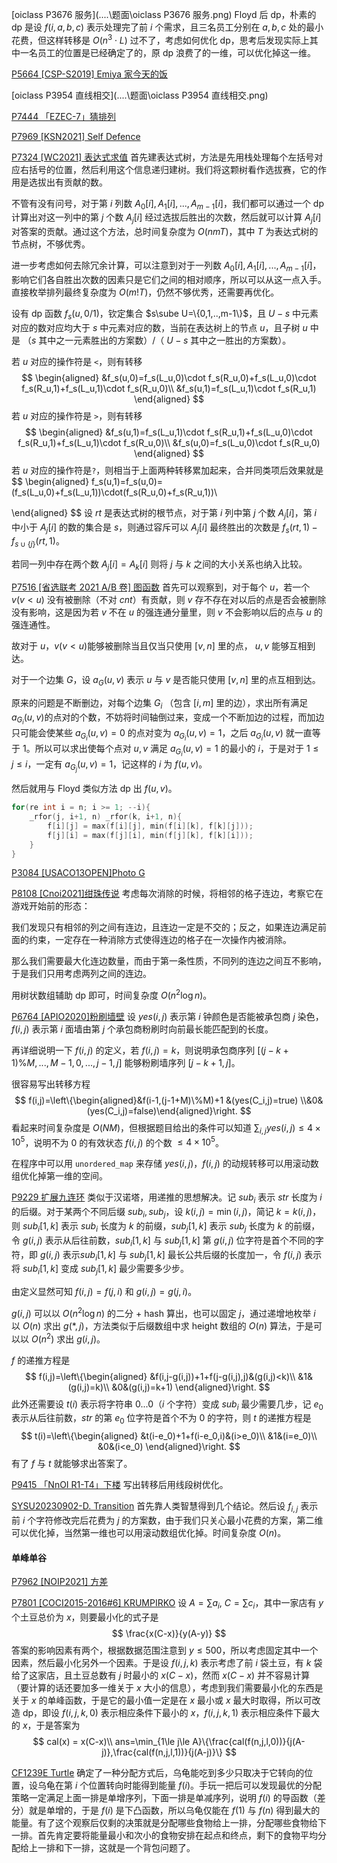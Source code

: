 [oiclass P3676 服务](..\..\题面\oiclass P3676 服务.png) $\text{Floyd}$ 后 $\text{dp}$，朴素的 $\text{dp}$ 是设 $f(i,a,b,c)$ 表示处理完了前 $i$ 个需求，且三名员工分别在 $a,b,c$ 处的最小花费，但这样转移是 $O(n^3\cdot L)$ 过不了，考虑如何优化 $\text{dp}$，思考后发现实际上其中一名员工的位置是已经确定了的，原 $\text{dp}$ 浪费了的一维，可以优化掉这一维。

[P5664 [CSP-S2019] Emiya 家今天的饭](https://www.luogu.com.cn/problem/P5664)

[oiclass P3954 直线相交](..\..\题面\oiclass P3954 直线相交.png) 

[P7444 「EZEC-7」猜排列](https://www.luogu.com.cn/problem/P7444) 

[P7969 [KSN2021] Self Defence](https://www.luogu.com.cn/problem/P7969) 

[P7324 [WC2021] 表达式求值](https://www.luogu.com.cn/problem/P7324) 首先建表达式树，方法是先用栈处理每个左括号对应右括号的位置，然后利用这个信息递归建树。我们将这颗树看作选拔赛，它的作用是选拔出有贡献的数。

不管有没有问号，对于第 $i$ 列数 $A_0[i],A_1[i],...,A_{m-1}[i]$，我们都可以通过一个 $\text{dp}$ 计算出对这一列中的第 $j$ 个数 $A_j[i]$ 经过选拔后胜出的次数，然后就可以计算 $A_j[i]$ 对答案的贡献。通过这个方法，总时间复杂度为 $O(nmT)$，其中 $T$ 为表达式树的节点树，不够优秀。

进一步考虑如何去除冗余计算，可以注意到对于一列数 $A_0[i],A_1[i],...,A_{m-1}[i]$，影响它们各自胜出次数的因素只是它们之间的相对顺序，所以可以从这一点入手。直接枚举排列最终复杂度为 $O(m!T)$，仍然不够优秀，还需要再优化。

设有 $\text{dp}$ 函数 $f_s(u,0/1)$，钦定集合 $s\sube U=\{0,1,..,m-1\}$，且 $U-s$ 中元素对应的数对应均大于 $s$ 中元素对应的数，当前在表达树上的节点 $u$，且子树 $u$ 中是 （$s$ 其中之一元素胜出的方案数）/（ $U-s$ 其中之一胜出的方案数）。

若 $u$ 对应的操作符是 ```<```，则有转移
$$
\begin{aligned}
&f_s(u,0)=f_s(L_u,0)\cdot f_s(R_u,0)+f_s(L_u,0)\cdot f_s(R_u,1)+f_s(L_u,1)\cdot f_s(R_u,0)\\
&f_s(u,1)=f_s(L_u,1)\cdot f_s(R_u,1)
\end{aligned}
$$
若 $u$ 对应的操作符是 ```>```，则有转移
$$
\begin{aligned}
&f_s(u,1)=f_s(L_u,1)\cdot f_s(R_u,1)+f_s(L_u,0)\cdot f_s(R_u,1)+f_s(L_u,1)\cdot f_s(R_u,0)\\
&f_s(u,0)=f_s(L_u,0)\cdot f_s(R_u,0)
\end{aligned}
$$
若 $u$ 对应的操作符是```?```，则相当于上面两种转移累加起来，合并同类项后效果就是
$$
\begin{aligned}
f_s(u,1)=f_s(u,0)=(f_s(L_u,0)+f_s(L_u,1))\cdot(f_s(R_u,0)+f_s(R_u,1))\\

\end{aligned}
$$
设 $rt$ 是表达式树的根节点，对于第 $i$ 列中第 $j$ 个数 $A_j[i]$，第 $i$ 中小于 $A_j[i]$ 的数的集合是 $s$，则通过容斥可以 $A_j[i]$ 最终胜出的次数是 $f_s(rt,1)-f_{s\cup\{j\}}(rt,1)$。

若同一列中存在两个数 $A_j[i]=A_k[i]$ 则将 $j$ 与 $k$ 之间的大小关系也纳入比较。

[P7516 [省选联考 2021 A/B 卷] 图函数](https://www.luogu.com.cn/problem/P7516) 首先可以观察到，对于每个 $u$，若一个 $v(v< u)$ 没有被删除（不对 $cnt$）有贡献，则 $v$ 存不存在对以后的点是否会被删除没有影响，这是因为若 $v$ 不在 $u$ 的强连通分量里，则 $v$ 不会影响以后的点与 $u$ 的强连通性。

故对于 $u$​，$v(v<u)$​ 能够被删除当且仅当只使用 $[v,n]$ 里的点， $u,v$​​ 能够互相到达。

对于一个边集 $G$，设 $a_G(u,v)$ 表示 $u$ 与 $v$ 是否能只使用 $[v,n]$ 里的点互相到达。

原来的问题是不断删边，对每个边集 $G_i$ （包含 $[i,m]$ 里的边），求出所有满足 $a_{G_i}(u,v)$的点对的个数，不妨将时间轴倒过来，变成一个不断加边的过程，而加边只可能会使某些 $a_{G_i}(u,v)=0$ 的点对变为 $a_{G_i}(u,v)=1$，之后 $a_{G_i}(u,v)$ 就一直等于 $1$​。所以可以求出使每个点对 $u,v$ 满足 $a_{G_i}(u,v)=1$ 的最小的 $i$，于是对于 $1\le j\le i$，一定有 $a_{G_j}(u,v)=1$​，记这样的 $i$ 为 $f(u,v)$。

然后就用与 $\text{Floyd}$ 类似方法 $\text{dp}$ 出  $f(u, v)$。

```cpp
for(re int i = n; i >= 1; --i){
    _rfor(j, i+1, n) _rfor(k, i+1, n){
        f[i][j] = max(f[i][j], min(f[i][k], f[k][j]));
        f[j][i] = max(f[j][i], min(f[j][k], f[k][i]));
    }
}
```

[P3084 [USACO13OPEN]Photo G](https://www.luogu.com.cn/problem/P3084) 

[P8108 [Cnoi2021]绀珠传说](https://www.luogu.com.cn/problem/P8108) 考虑每次消除的时候，将相邻的格子连边，考察它在游戏开始前的形态：

我们发现只有相邻的列之间有连边，且连边一定是不交的；反之，如果连边满足前面的约束，一定存在一种消除方式使得连边的格子在一次操作内被消除。

那么我们需要最大化连边数量，而由于第一条性质，不同列的连边之间互不影响，于是我们只用考虑两列之间的连边。

用树状数组辅助 $\text{dp}$ 即可，时间复杂度 $O(n^2\log n)$。

[P6764 [APIO2020]粉刷墙壁](https://www.luogu.com.cn/problem/P6764) 设 $yes(i,j)$ 表示第 $i$ 钟颜色是否能被承包商 $j$ 染色，$f(i,j)$ 表示第 $i$ 面墙由第 $j$ 个承包商粉刷时向前最长能匹配到的长度。

再详细说明一下 $f(i,j)$ 的定义，若 $f(i,j)=k$，则说明承包商序列 $[(j-k+1)\%M,...,M-1, 0,...,j-1,j]$ 能够粉刷墙序列 $[j-k+1, j]$。

很容易写出转移方程
$$
f(i,j)=\left\{\begin{aligned}&f(i-1,(j-1+M)\%M)+1 &(yes(C_i,j)=true) \\&0&(yes(C_i,j)=false)\end{aligned}\right.
$$
看起来时间复杂度是 $O(NM)$，但根据题目给出的条件可以知道 $\sum_{i,j}yes(i,j)\le 4\times 10^5$，说明不为 $0$ 的有效状态 $f(i,j)$ 的个数 $\le 4\times10^5$。

在程序中可以用 ```unordered_map``` 来存储 $yes(i,j)$，$f(i,j)$ 的动规转移可以用滚动数组优化掉第一维的空间。

[P9229 扩展九连环](https://www.luogu.com.cn/problem/P9229) 类似于汉诺塔，用递推的思想解决。记 $sub_i$ 表示 $str$ 长度为 $i$ 的后缀。对于某两个不同后缀 $sub_i,sub_j$，设 $k(i,j)=\min(i,j)$，简记 $k=k(i,j)$，则 $sub_i[1,k]$ 表示 $sub_i$ 长度为 $k$ 的前缀，$sub_j[1,k]$ 表示 $sub_j$ 长度为 $k$ 的前缀，令 $g(i,j)$ 表示从后往前数，$sub_i[1,k]$ 与 $sub_j[1,k]$ 第 $g(i,j)$ 位字符是首个不同的字符，即 $g(i,j)$ 表示$sub_i[1,k]$ 与 $sub_j[1,k]$ 最长公共后缀的长度加一，令 $f(i,j)$ 表示将 $sub_i[1,k]$ 变成 $sub_j[1,k]$ 最少需要多少步。

由定义显然可知 $f(i,j)=f(j,i)$ 和 $g(i,j)=g(j,i)$。

$g(i,j)$ 可以以 $O(n^2\log n)$ 的二分 + $\text{hash}$ 算出，也可以固定 $j$，通过递增地枚举 $i$ 以 $O(n)$ 求出 $g(*,j)$，方法类似于后缀数组中求 $\text{height}$ 数组的 $O(n)$ 算法，于是可以以 $O(n^2)$ 求出 $g(i,j)$。

$f$ 的递推方程是
$$
f(i,j)=\left\{\begin{aligned}
&f(i,j-g(i,j))+1+f(j-g(i,j),j)&(g(i,j)<k)\\
&1&(g(i,j)=k)\\
&0&(g(i,j)=k+1)
\end{aligned}\right.
$$
此外还需要设 $t(i)$ 表示将字符串 $0...0$（$i$ 个字符）变成 $sub_i$ 最少需要几步，记 $e_0$ 表示从后往前数，$str$ 的第 $e_0$ 位字符是首个不为 $0$ 的字符，则 $t$ 的递推方程是
$$
t(i)=\left\{\begin{aligned}
&t(i-e_0)+1+f(i-e_0,i)&(i>e_0)\\
&1&(i=e_0)\\
&0&(i<e_0)
\end{aligned}\right.
$$
有了 $f$ 与 $t$ 就能够求出答案了。

[P9415 「NnOI R1-T4」下楼](https://www.luogu.com.cn/problem/P9415) 写出转移后用线段树优化。

[SYSU20230902-D. Transition](https://codeforces.com/group/wmhDiB5PTN/contest/470807/problem/D) 首先靠人类智慧得到几个结论。然后设 $f_{i,j}$ 表示前 $i$ 个字符修改完后花费为 $j$ 的方案数，由于我们只关心最小花费的方案，第二维可以优化掉，当然第一维也可以用滚动数组优化掉。时间复杂度 $O(n)$。

#### 单峰单谷

[P7962 [NOIP2021] 方差](https://www.luogu.com.cn/problem/P7962)

[P7801 [COCI2015-2016#6] KRUMPIRKO](https://www.luogu.com.cn/problem/P7801) 设 $A=\sum a_i,\ C=\sum c_i$，其中一家店有 $y$ 个土豆总价为 $x$，则要最小化的式子是
$$
\frac{x(C-x)}{y(A-y)}
$$
答案的影响因素有两个，根据数据范围注意到 $y\le 500$，所以考虑固定其中一个因素，然后最小化另外一个因素。于是设 $f(i,j,k)$ 表示考虑了前 $i$ 袋土豆，有 $k$ 袋给了这家店，且土豆总数有 $j$ 时最小的 $x(C-x)$，然而 $x(C-x)$ 并不容易计算（要计算的话还要加多一维关于 $x$ 大小的信息），考虑到我们需要最小化的东西是关于 $x$ 的单峰函数，于是它的最小值一定是在 $x$ 最小或 $x$ 最大时取得，所以可改造 $\text{dp}$，即设 $f(i,j,k,0)$ 表示相应条件下最小的 $x$，$f(i,j,k,1)$ 表示相应条件下最大的 $x$，于是答案为
$$
cal(x) = x(C-x)\\
ans=\min_{1\le j\le A}\{\frac{cal(f(n,j,l,0))}{j(A-j)},\frac{cal(f(n,j,l,1))}{j(A-j)}\}
$$

[CF1239E Turtle](https://www.luogu.com.cn/problem/CF1239E) 确定了一种分配方式后，乌龟能吃到多少只取决于它转向的位置，设乌龟在第 $i$ 个位置转向时能得到能量 $f(i)$。手玩一把后可以发现最优的分配策略一定满足上面一排是单增序列，下面一排是单减序列，说明 $f(i)$ 的导函数（差分）就是单增的，于是 $f(i)$ 是下凸函数，所以乌龟仅能在 $f(1)$ 与 $f(n)$ 得到最大的能量。有了这个观察后仅剩的决策就是分配哪些食物给上一排，分配哪些食物给下一排。首先肯定要将能量最小和次小的食物安排在起点和终点，剩下的食物平均分配给上一排和下一排，这就是一个背包问题了。











